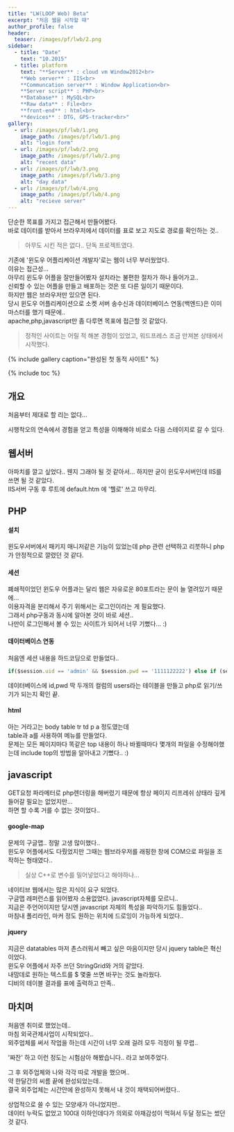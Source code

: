 ```yaml
---
title: "LW(LOOP Web) Beta"
excerpt: "처음 웹을 시작할 때"
author_profile: false
header:
  teaser: /images/pf/lwb/2.png
sidebar:
  - title: "Date"
    text: "10.2015"
  - title: platform
    text: "**Server** : cloud vm Window2012<br>
    **Web server** : IIS<br>
    **Communcation server** : Window Application<br>
    **Server script** : PHP<br>
    **Database** : MySQL<br>
    **Raw data** : File<br>
    **front-end** : html<br>
    **devices** : DTG, GPS-tracker<br>"
gallery:
  - url: /images/pf/lwb/1.png
    image_path: /images/pf/lwb/1.png
    alt: "login form"
  - url: /images/pf/lwb/2.png
    image_path: /images/pf/lwb/2.png
    alt: "recent data"
  - url: /images/pf/lwb/3.png
    image_path: /images/pf/lwb/3.png
    alt: "day data"
  - url: /images/pf/lwb/4.png
    image_path: /images/pf/lwb/4.png
    alt: "recieve server"
---
```


단순한 목표를 가지고 접근해서 만들어봤다.  
바로 데이터를 받아서 브라우저에서 데이터를 표로 보고 지도로 경로를 확인하는 것..  
> 아무도 시킨 적은 없다.. 단독 프로젝트였다.

기존에 '윈도우 어플리케이션 개발자'로는 웹이 너무 부러웠었다.  
이유는 접근성...  
아무리 윈도우 어플을 잘만들어봤자 설치라는 불편한 절차가 하나 들어가고..  
신뢰할 수 있는 어플을 만들고 배포하는 것은 또 다른 일이기 때문이다.  
하지만 웹은 브라우저만 있으면 된다.  
당시 윈도우 어플리케이션으로 소켓 서버 송수신과 데이터베이스 연동(백엔드)은 이미 마스터를 했기 때문에..  
apache,php,javascript만 좀 다루면 목표에 접근할 것 같았다.  
> 정적인 사이트는 어릴 적 해본 경험이 있었고, 워드프레스 조금 만져본 상태에서 시작했다.

{% include gallery caption="완성된 첫 동적 사이트" %}

{% include toc %}

## 개요

처음부터 제대로 할 리는 없다...

시행착오의 연속에서 경험을 얻고 특성을 이해해야 비로소 다음 스테이지로 갈 수 있다.

## 웹서버

아파치를 깔고 싶었다.. 웬지 그래야 될 것 같아서... 하지만 굳이 윈도우서버인데 IIS를 쓰면 될 것 같았다.  
IIS서버 구동 후 루트에 default.htm 에 '헬로' 쓰고 마무리.

## PHP

#### 설치

윈도우서버에서 패키지 매니저같은 기능이 있었는데 php 관련 선택하고 리붓하니 php가 안정적으로 깔렸던 것 같다.

#### 세션

폐쇄적이었던 윈도우 어플과는 달리 웹은 자유로운 80포트라는 문이 늘 열려있기 때문에...  
이용자격을 분리해서 주기 위해서는 로그인이라는 게 필요했다.  
그래서 php구동과 동시에 알아본 것이 바로 세션..  
나만이 로그인해서 볼 수 있는 사이트가 되어서 너무 기뻤다... :)  

#### 데이터베이스 연동

처음엔 세션 내용을 하드코딩으로 만들었다..  
```javascript
if($session.uid == 'admin' && $session.pwd == '1111122222') else if (session.u...
```  
데이터베이스에 id,pwd 딱 두개의 컬럼의 users라는 테이블을 만들고 php로 읽기/쓰기가 되는지 확인 끝.

#### html

아는 거라고는 body table tr td p a 정도였는데  
table과 a를 사용하여 메뉴를 만들었다.  
문제는 모든 페이지마다 똑같은 top 내용이 하나 바뀔때마다 몇개의 파일을 수정해야했는데 include top의 방법을 알아내고 기뻤다.. :) 

## javascript

GET요청 파라메터로 php렌더링을 해버렸기 때문에 항상 페이지 리프레쉬 상태라 깊게 들어갈 필요는 없었지만...  
하면 할 수록 거를 수 없는 것이었다..   

#### google-map

문제의 구글맵.. 정말 고생 많이했다..  
윈도우 어플에서도 다뤘었지만 그때는 웹브라우저를 래핑한 창에 COM으로 파일을 조작하는 형태였다..  
> 실상 C++로 변수를 밀어넣었다고 해야하나...

네이티브 웹에서는 많은 지식이 요구 되었다.  
구글맵 레퍼런스를 읽어봤자 소용없었다.  javascript자체를 모르니..  
지금은 주언어이지만 당시엔 javascript 자체의 특성을 파악하기도 힘들었다..    
마침내 폴리라인, 마커 정도 원하는 위치에 드로잉이 가능하게 되었다..

#### jquery

지금은 datatables 마저 촌스러워서 빼고 싶은 마음이지만 당시 jquery table은 혁신이었다.  
윈도우 어플에서 자주 쓰던 StringGrid와 거의 같았다.  
내맘데로 원하는 텍스트를 $ 몇줄 쓰면 바꾸는 것도 놀라웠다.  
디비의 테이블 결과를 표에 출력하고 만족..

## 마치며

처음엔 취미로 했었는데..  
마침 외국관제사업이 시작되었다..  
외주업체를 써서 작업을 하는데 시간이 너무 오래 걸려 모두 걱정이 될 무렵..

'짜잔' 하고 이런 정도는 시험삼아 해봤습니다.. 라고 보여주었다.  

그 후 외주업체와 나와 각각 따로 개발을 했으며..  
약 한달간의 씨름 끝에 완성되었는데..  
결국 외주업체는 시간안에 완성하지 못해서 내 것이 채택되어버렸다..

상업적으로 쓸 수 있는 모양새가 아니었지만..  
데이터 누락도 없었고 100대 이하인데다가 의외로 아재감성이 먹혀서 두달 정도는 썼던 것 같다.
